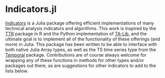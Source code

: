 # Indicators.jl

[Indicators](https://github.com/dysonance/Indicators.jl) is a Julia package offering efficient implementations of many technical analysis indicators and algorithms. This work is inspired by the [TTR](https://github.com/joshuaulrich/TTR) package in R and the Python implementation of [TA-Lib](https://mrjbq7.github.io/ta-lib/), and the ultimate goal is to implement all of the functionality of these offerings (and more) in Julia. This package has been written to be able to interface with both native Julia Array types, as well as the TS time series type from the [Temporal](https://github.com/dysonance/Temporal.jl) package. Contributions are of course always welcome for wrapping any of these functions in methods for other types and/or packages out there, as are suggestions for other indicators to add to the lists below.
